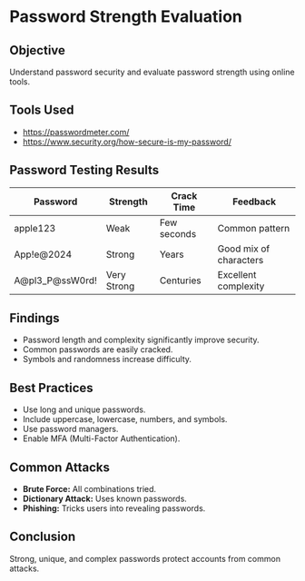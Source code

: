 # Password Strength Evaluation

## Objective
Understand password security and evaluate password strength using online tools.

## Tools Used
- https://passwordmeter.com/
- https://www.security.org/how-secure-is-my-password/

## Password Testing Results
| Password | Strength | Crack Time | Feedback |
|-----------|-----------|-------------|-----------|
| apple123 | Weak | Few seconds | Common pattern |
| App!e@2024 | Strong | Years | Good mix of characters |
| A@pl3_P@ssW0rd! | Very Strong | Centuries | Excellent complexity |

## Findings
- Password length and complexity significantly improve security.
- Common passwords are easily cracked.
- Symbols and randomness increase difficulty.

## Best Practices
- Use long and unique passwords.
- Include uppercase, lowercase, numbers, and symbols.
- Use password managers.
- Enable MFA (Multi-Factor Authentication).

## Common Attacks
- **Brute Force:** All combinations tried.
- **Dictionary Attack:** Uses known passwords.
- **Phishing:** Tricks users into revealing passwords.

## Conclusion
Strong, unique, and complex passwords protect accounts from common attacks.
